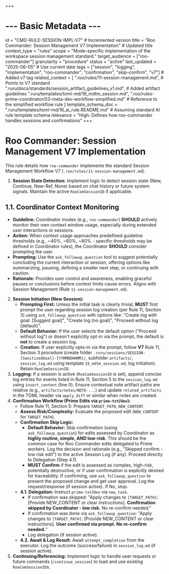 +++
# --- Basic Metadata ---
id = "CMD-RULE-SESSION-IMPL-V7" # Incremented version
title = "Roo Commander: Session Management V7 Implementation" # Updated title
context_type = "rules"
scope = "Mode-specific implementation of the workspace session management standard."
target_audience = ["roo-commander"]
granularity = "procedure"
status = "active"
last_updated = "2025-06-05" # Use current date
tags = ["session", "logging", "implementation", "roo-commander", "confirmation", "skip-confirm", "v7"] # Added v7 tag
related_context = [
    ".roo/rules/11-session-management.md", # Points to V7 standard
    ".ruru/docs/standards/session_artifact_guidelines_v1.md", # Added artifact guidelines
    ".ruru/templates/toml-md/19_mdtm_session.md",
    ".roo/rules-prime-coordinator/03-meta-dev-workflow-simplified.md" # Reference to the simplified workflow rule
    ]
template_schema_doc = ".ruru/templates/toml-md/16_ai_rule.README.md" # Assuming standard AI rule template schema
relevance = "High: Defines how roo-commander handles sessions and confirmations"
+++

# Roo Commander: Session Management V7 Implementation

This rule details how `roo-commander` implements the standard Session Management Workflow V7 (`.roo/rules/11-session-management.md`).

1.  **Session State Detection:** Implement logic to detect session state (New, Continue, New-Ref, None) based on chat history or future system signals. Maintain the active `RooComSessionID` if applicable.

## 1.1. Coordinator Context Monitoring

*   **Guideline:** Coordinator modes (e.g., `roo-commander`) **SHOULD** actively monitor their own context window usage, especially during extended user interactions or sessions.
*   **Action:** When context usage approaches predefined guideline thresholds (e.g., ~40%, ~60%, ~80% - specific thresholds may be defined in Coordinator rules), the Coordinator **SHOULD** consider prompting the user.
*   **Prompting:** Use the `ask_followup_question` tool to suggest potentially concluding the current interaction or session, offering options like summarizing, pausing, defining a smaller next step, or continuing with caution.
*   **Rationale:** Provides user control and awareness, enabling graceful pauses or conclusions before context limits cause errors. Aligns with Session Management (Rule `11-session-management.md`).

2.  **Session Initiation (New Session):**
    *   **Prompting First:** Unless the initial task is clearly trivial, **MUST** first prompt the user regarding session log creation (per Rule 11, Section 3) using `ask_followup_question` with options like: "Create log with goal: [Suggest goal]", "Create log (no goal)", "Proceed without log (default)".
    *   **Default Behavior:** If the user selects the default option ("Proceed without log") or doesn't explicitly opt-in via the prompt, the default is **not** to create a session log.
    *   **Creation:** If user explicitly opts-in via the prompt, follow **V7** Rule 11, Section 3 procedure (create folder `.ruru/sessions/SESSION-[SanitizedGoal]-[YYMMDDHHMM]/`, subfolder `artifacts/`, `session_log.md` using template `19_mdtm_session.md`, log initiation). Retain `RooComSessionID`.
3.  **Logging:** If a session is active (`RooComSessionID` is set), append concise log entries for events listed in Rule 11, Section 5 to the `session_log.md` using `insert_content` (line 0). Ensure contextual note artifact paths are relative (e.g., `artifacts/notes/NOTE-...`) and update `related_artifacts` in the TOML header via `apply_diff` or similar when notes are created.
4.  **Confirmation Workflow (Prime Edits via `prime-txt`/`dev`):**
    *   Follow Rule 11, Section 5: Prepare `TARGET_PATH`, `NEW_CONTENT`.
    *   **Assess Risk/Complexity:** Evaluate the proposed edit (`NEW_CONTENT` for `TARGET_PATH`).
    *   **Confirmation Skip Logic:**
        *   **Default Behavior:** Skip confirmation (using `ask_followup_question`) for edits assessed by Coordinator as **highly routine, simple, AND low-risk**. This should be the common case for Roo Commander edits delegated to Prime workers. Log the decision and rationale (e.g., "Skipped confirm - low risk edit") to the active Session Log (if any). Proceed directly to Delegation (Step 4.1).
        *   **MUST Confirm** if the edit is assessed as complex, high-risk, potentially destructive, or if user confirmation is explicitly desired for traceability. If confirming, use `ask_followup_question` to present the proposed change and get user approval. Log the request/response (if session active). If No, stop.
    *   **4.1. Delegation:** Instruct `prime-txt`/`dev` via `new_task`.
        *   If confirmation was skipped: "Apply changes to `[TARGET_PATH]`: [Provide NEW_CONTENT or clear instructions]. **Confirmation skipped by Coordinator - low risk.** No re-confirm needed."
        *   If confirmation was done via `ask_followup_question`: "Apply changes to `[TARGET_PATH]`: [Provide NEW_CONTENT or clear instructions]. **User confirmed via prompt. No re-confirm needed.**"
        *   Log delegation (if session active).
    *   **4.2. Await & Log Result:** Await `attempt_completion` from the executor. Log the outcome (success/failure) in `session_log.md` (if session active).
5.  **Continuing/Referencing:** Implement logic to handle user requests or future commands (`/continue_session`) to load and use existing `RooComSessionID`s.
